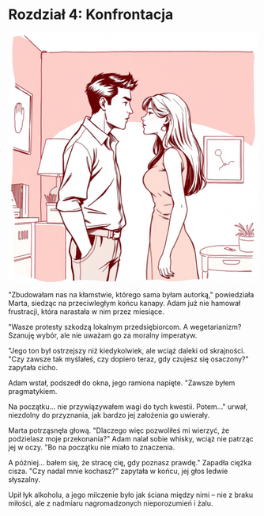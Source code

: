 # Rozdział 4: Konfrontacja

![4.png](4.png)

"Zbudowałam nas na kłamstwie, którego sama byłam autorką," powiedziała Marta, siedząc na przeciwległym końcu kanapy.
Adam już nie hamował frustracji, która narastała w nim przez miesiące. 

"Wasze protesty szkodzą lokalnym przedsiębiorcom.
A wegetarianizm? Szanuję wybór, ale nie uważam go za moralny imperatyw.

"Jego ton był ostrzejszy niż kiedykolwiek, ale wciąż daleki od skrajności. "Czy zawsze tak myślałeś, czy dopiero teraz, gdy czujesz się osaczony?" zapytała cicho. 

Adam wstał, podszedł do okna, jego ramiona napięte. "Zawsze byłem pragmatykiem. 

Na początku... nie przywiązywałem wagi do
tych kwestii. Potem..." urwał, niezdolny do przyznania, jak bardzo jej założenia go uwierały. 

Marta potrząsnęła głową. "Dlaczego więc pozwoliłeś mi wierzyć, że podzielasz moje przekonania?" Adam nalał sobie whisky, wciąż nie patrząc jej w oczy. 
"Bo na początku nie miało to znaczenia. 

A później... bałem się, że stracę cię, gdy poznasz prawdę." 
Zapadła ciężka cisza. 
"Czy nadal mnie kochasz?" zapytała w końcu, jej głos ledwie słyszalny. 

Upił łyk alkoholu, a jego milczenie było jak ściana między nimi – nie z braku miłości, ale z nadmiaru nagromadzonych nieporozumień i żalu.